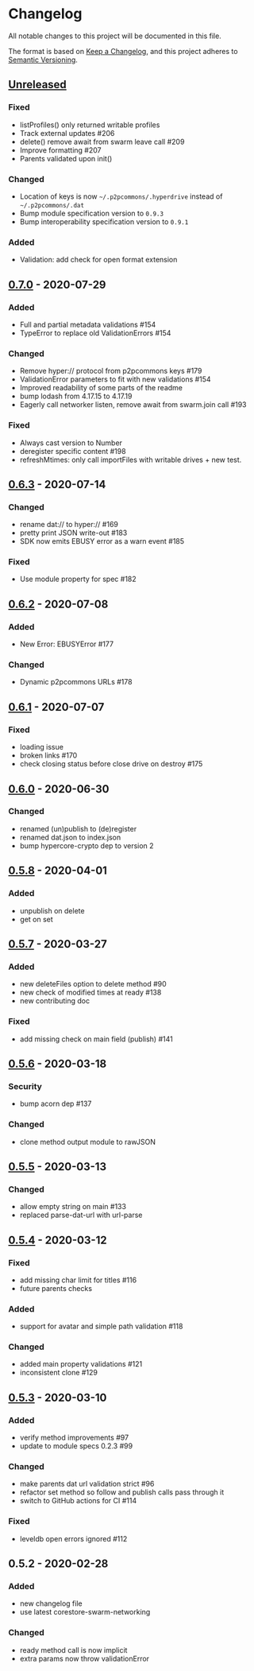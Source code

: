 # Changelog

All notable changes to this project will be documented in this file.

The format is based on [Keep a Changelog](https://keepachangelog.com/en/1.0.0/),
and this project adheres to [Semantic Versioning](https://semver.org/spec/v2.0.0.html).

## [Unreleased]

### Fixed

- listProfiles() only returned writable profiles
- Track external updates #206
- delete() remove await from swarm leave call #209
- Improve formatting #207
- Parents validated upon init()

### Changed

- Location of keys is now `~/.p2pcommons/.hyperdrive` instead of `~/.p2pcommons/.dat`
- Bump module specification version to `0.9.3`
- Bump interoperability specification version to `0.9.1`

### Added

- Validation: add check for open format extension

## [0.7.0] - 2020-07-29

### Added

- Full and partial metadata validations #154
- TypeError to replace old ValidationErrors #154

### Changed

- Remove hyper:// protocol from p2pcommons keys #179
- ValidationError parameters to fit with new validations #154
- Improved readability of some parts of the readme
- bump lodash from 4.17.15 to 4.17.19
- Eagerly call networker listen, remove await from swarm.join call #193

### Fixed

- Always cast version to Number
- deregister specific content #198
- refreshMtimes: only call importFiles with writable drives + new test.

## [0.6.3] - 2020-07-14

### Changed

- rename dat:// to hyper:// #169
- pretty print JSON write-out #183
- SDK now emits EBUSY error as a warn event #185

### Fixed

- Use module property for spec #182

## [0.6.2] - 2020-07-08

### Added

- New Error: EBUSYError #177

### Changed

- Dynamic p2pcommons URLs #178

## [0.6.1] - 2020-07-07

### Fixed

- loading issue
- broken links #170
- check closing status before close drive on destroy #175

## [0.6.0] - 2020-06-30

### Changed

- renamed (un)publish to (de)register
- renamed dat.json to index.json
- bump hypercore-crypto dep to version 2

## [0.5.8] - 2020-04-01

### Added

- unpublish on delete
- get on set

## [0.5.7] - 2020-03-27

### Added

- new deleteFiles option to delete method #90
- new check of modified times at ready #138
- new contributing doc

### Fixed

- add missing check on main field (publish) #141

## [0.5.6] - 2020-03-18

### Security

- bump acorn dep #137

### Changed

- clone method output module to rawJSON

## [0.5.5] - 2020-03-13

### Changed

- allow empty string on main #133
- replaced parse-dat-url with url-parse

## [0.5.4] - 2020-03-12

### Fixed

- add missing char limit for titles #116
- future parents checks

### Added

- support for avatar and simple path validation #118

### Changed

- added main property validations #121
- inconsistent clone #129

## [0.5.3] - 2020-03-10

### Added

- verify method improvements #97
- update to module specs 0.2.3 #99

### Changed

- make parents dat url validation strict #96
- refactor set method so follow and publish calls pass through it
- switch to GitHub actions for CI #114

### Fixed

- leveldb open errors ignored #112

## 0.5.2 - 2020-02-28

### Added

- new changelog file
- use latest corestore-swarm-networking

### Changed

- ready method call is now implicit
- extra params now throw validationError

[unreleased]: https://github.com/p2pcommons/sdk-js/compare/v0.7.0...HEAD
[0.7.0]: https://github.com/p2pcommons/sdk-js/compare/v0.6.3...v0.7.0
[0.6.3]: https://github.com/p2pcommons/sdk-js/compare/v0.6.2...v0.6.3
[0.6.2]: https://github.com/p2pcommons/sdk-js/compare/v0.6.1...v0.6.2
[0.6.1]: https://github.com/p2pcommons/sdk-js/compare/v0.6.0...v0.6.1
[0.6.0]: https://github.com/p2pcommons/sdk-js/compare/v0.5.8...v0.6.0
[0.5.8]: https://github.com/p2pcommons/sdk-js/compare/v0.5.7...v0.5.8
[0.5.7]: https://github.com/p2pcommons/sdk-js/compare/v0.5.6...v0.5.7
[0.5.6]: https://github.com/p2pcommons/sdk-js/compare/v0.5.5...v0.5.6
[0.5.5]: https://github.com/p2pcommons/sdk-js/compare/v0.5.4...v0.5.5
[0.5.4]: https://github.com/p2pcommons/sdk-js/compare/v0.5.3...v0.5.4
[0.5.3]: https://github.com/p2pcommons/sdk-js/compare/v0.5.2...v0.5.3
